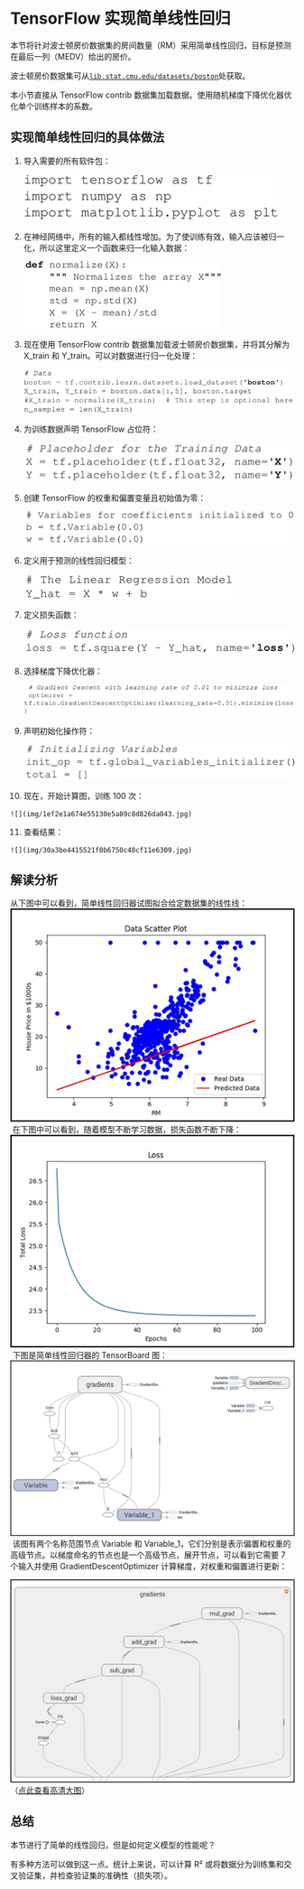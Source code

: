 # TensorFlow 实现简单线性回归

本节将针对波士顿房价数据集的房间数量（RM）采用简单线性回归，目标是预测在最后一列（MEDV）给出的房价。

波士顿房价数据集可从[`lib.stat.cmu.edu/datasets/boston`](http://lib.stat.cmu.edu/datasets/boston)处获取。

本小节直接从 TensorFlow contrib 数据集加载数据。使用随机梯度下降优化器优化单个训练样本的系数。

## 实现简单线性回归的具体做法

1.  导入需要的所有软件包：

    ![](img/091c3029ddffce0d232ba87549a8a106.jpg)

2.  在神经网络中，所有的输入都线性增加。为了使训练有效，输入应该被归一化，所以这里定义一个函数来归一化输入数据：

    ![](img/3edc3f1e040ade69a02cf8bedc994aee.jpg)

3.  现在使用 TensorFlow contrib 数据集加载波士顿房价数据集，并将其分解为 X_train 和 Y_train。可以对数据进行归一化处理：

    ![](img/bba5a093a4095f5a33096ab6a85b62a0.jpg)

4.  为训练数据声明 TensorFlow 占位符：

    ![](img/41753565f189992003bd742b5d819bed.jpg)

5.  创建 TensorFlow 的权重和偏置变量且初始值为零：

    ![](img/8d9e46d9d3f8c1feb9f9b9b32b21cee0.jpg)

6.  定义用于预测的线性回归模型：

    ![](img/3667a1a07eb8b82a96c89d66e4675f6d.jpg)

7.  定义损失函数：

    ![](img/e5bef414105740c23644a7201bb7c44a.jpg)

8.  选择梯度下降优化器：

    ![](img/492946eebce47ab953f3b988062cd388.jpg)

9.  声明初始化操作符：

    ![](img/cbcb2130c3196efc466015f9825d6f29.jpg)

10.  现在，开始计算图，训练 100 次：

    ![](img/1ef2e1a674e55130e5a89c8d826da043.jpg)

11.  查看结果：

    ![](img/30a3be4415521f0b6750c48cf11e6309.jpg)

## 解读分析

从下图中可以看到，简单线性回归器试图拟合给定数据集的线性线：
![](img/18409cf2873d5735a056ead67a0e7910.jpg)
 在下图中可以看到，随着模型不断学习数据，损失函数不断下降：
![](img/bfa476f27c3f7256d7a5f2fc273e16fd.jpg)
 下图是简单线性回归器的 TensorBoard 图：
![](img/52b88b02ea58053affe998daf3819928.jpg)
 该图有两个名称范围节点 Variable 和 Variable_1，它们分别是表示偏置和权重的高级节点。以梯度命名的节点也是一个高级节点，展开节点，可以看到它需要 7 个输入并使用 GradientDescentOptimizer 计算梯度，对权重和偏置进行更新：

![](img/0830399c1ec17523e217b1614123fd1e.jpg)
（[点此查看高清大图](http://c.biancheng.net/uploads/allimg/190108/2-1Z10Q31A3336.gif)）

## 总结

本节进行了简单的线性回归，但是如何定义模型的性能呢？

有多种方法可以做到这一点。统计上来说，可以计算 R² 或将数据分为训练集和交叉验证集，并检查验证集的准确性（损失项）。